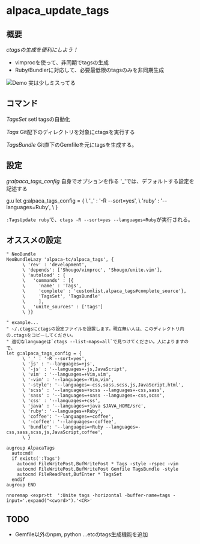 # alpaca_update_tags

## 概要

*ctagsの生成を便利にしよう！*

- vimprocを使って、非同期でtagsの生成
- Ruby/Bundlerに対応して、必要最低限のtagsのみを非同期生成

![Demo 実は少しミスってる](http://gifzo.net/BKv9ukBQ22q.gif)

## コマンド

*TagsSet*
setl tagsの自動化

*Tags*
Git配下のディレクトリを対象にctagsを実行する

*TagsBundle*
Git直下のGemfileを元にtagsを生成する。

## 設定

*g:alpaca_tags_config*
自身でオプションを作る
'_'では、デフォルトする設定を記述する

g.u
let g:alpaca_tags_config = {
      \ '_' : '-R --sort=yes',
      \ 'ruby' : '--languages=Ruby',
      \ }

`:TagsUpdate ruby`で、`ctags -R --sort=yes --languages=Ruby`が実行される。

## オススメの設定

```
" NeoBundle
NeoBundleLazy 'alpaca-tc/alpaca_tags', {
      \ 'rev' : 'development',
      \ 'depends': ['Shougo/vimproc', 'Shougo/unite.vim'],
      \ 'autoload' : {
      \   'commands' : [{
      \     'name' : 'Tags',
      \     'complete' : 'customlist,alpaca_tags#complete_source'},
      \     'TagsSet', 'TagsBundle'
      \     ],
      \   'unite_sources' : ['tags']
      \ }}

" example...
" ~/.ctagsにctagsの設定ファイルを設置します。現在無い人は、このディレクトリ内の.ctagsをコピーしてください。
" 適切なlanguageは`ctags --list-maps=all`で見つけてください。人によりますので。
let g:alpaca_tags_config = {
      \ '_' : '-R --sort=yes',
      \ 'js' : '--languages=+js',
      \ '-js' : '--languages=-js,JavaScript',
      \ 'vim' : '--languages=+Vim,vim',
      \ '-vim' : '--languages=-Vim,vim',
      \ '-style': '--languages=-css,sass,scss,js,JavaScript,html',
      \ 'scss' : '--languages=+scss --languages=-css,sass',
      \ 'sass' : '--languages=+sass --languages=-css,scss',
      \ 'css' : '--languages=+css',
      \ 'java' : '--languages=+java $JAVA_HOME/src',
      \ 'ruby': '--languages=+Ruby',
      \ 'coffee': '--languages=+coffee',
      \ '-coffee': '--languages=-coffee',
      \ 'bundle': '--languages=+Ruby --languages=-css,sass,scss,js,JavaScript,coffee',
      \ }

augroup AlpacaTags
  autocmd!
  if exists(':Tags')
    autocmd FileWritePost,BufWritePost * Tags -style -rspec -vim
    autocmd FileWritePost,BufWritePost Gemfile TagsBundle -style
    autocmd FileReadPost,BufEnter * TagsSet
  endif
augroup END

nnoremap <expr>tt  ':Unite tags -horizontal -buffer-name=tags -input='.expand("<cword>").'<CR>'
```

## TODO

- Gemfile以外のnpm, python ...etcのtags生成機能を追加
